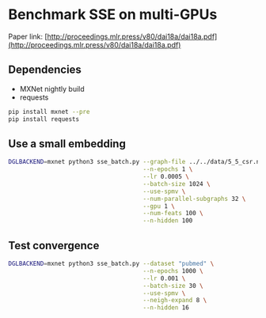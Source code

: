 Benchmark SSE on multi-GPUs
=======================

Paper link:
[http://proceedings.mlr.press/v80/dai18a/dai18a.pdf](http://proceedings.mlr.press/v80/dai18a/dai18a.pdf)

Dependencies
-------------
* MXNet nightly build
* requests

```bash
pip install mxnet --pre
pip install requests
```

Use a small embedding
---------------------

```bash
DGLBACKEND=mxnet python3 sse_batch.py --graph-file ../../data/5_5_csr.nd \
                                      --n-epochs 1 \
                                      --lr 0.0005 \
                                      --batch-size 1024 \
                                      --use-spmv \
                                      --num-parallel-subgraphs 32 \
                                      --gpu 1 \
                                      --num-feats 100 \
                                      --n-hidden 100
```

Test convergence
----------------

```bash
DGLBACKEND=mxnet python3 sse_batch.py --dataset "pubmed" \
                                      --n-epochs 1000 \
                                      --lr 0.001 \
                                      --batch-size 30 \
                                      --use-spmv \
                                      --neigh-expand 8 \
                                      --n-hidden 16
```
